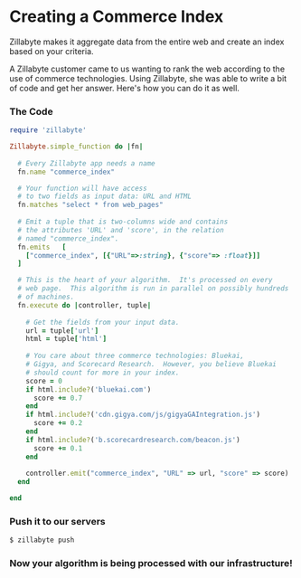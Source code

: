 # Creating a Commerce Index

Zillabyte makes it aggregate data from the entire web and create an index based on your criteria. 

A Zillabyte customer came to us wanting to rank the web according to the use of commerce technologies. Using Zillabyte, she was able to write a bit of code and get her answer. Here's how you can do it as well. 


### The Code
```ruby
require 'zillabyte'

Zillabyte.simple_function do |fn|
  
  # Every Zillabyte app needs a name
  fn.name "commerce_index"

  # Your function will have access
  # to two fields as input data: URL and HTML
  fn.matches "select * from web_pages"
  
  # Emit a tuple that is two-columns wide and contains 
  # the attributes 'URL' and 'score', in the relation
  # named "commerce_index".
  fn.emits   [
    ["commerce_index", [{"URL"=>:string}, {"score"=> :float}]]
  ]

  # This is the heart of your algorithm.  It's processed on every
  # web page.  This algorithm is run in parallel on possibly hundreds
  # of machines. 
  fn.execute do |controller, tuple|
    
    # Get the fields from your input data.
    url = tuple['url']
    html = tuple['html']
    
    # You care about three commerce technologies: Bluekai,
    # Gigya, and Scorecard Research.  However, you believe Bluekai
    # should count for more in your index.
    score = 0
    if html.include?('bluekai.com')
      score += 0.7
    end
    if html.include?('cdn.gigya.com/js/gigyaGAIntegration.js')
      score += 0.2
    end
    if html.include?('b.scorecardresearch.com/beacon.js')
      score += 0.1
    end
    
    controller.emit("commerce_index", "URL" => url, "score" => score)
  end

end
```

### Push it to our servers

```bash
$ zillabyte push
```

### Now your algorithm is being processed with our infrastructure!


